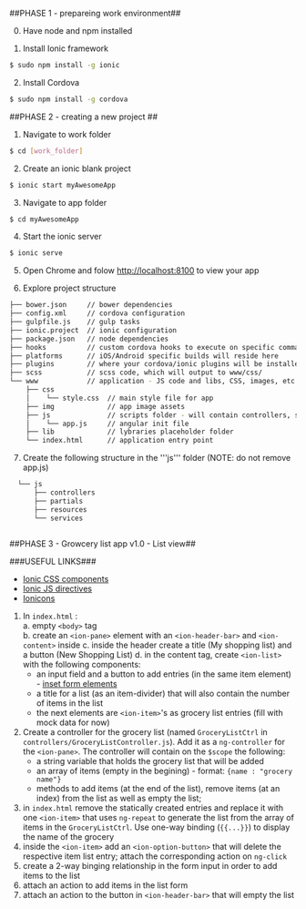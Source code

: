 ##PHASE 1 - prepareing work environment##

0. Have node and npm installed

1. Install Ionic framework 

  ```bash
  $ sudo npm install -g ionic
  ```
  
2. Install Cordova  

  ```bash
  $ sudo npm install -g cordova
  ```

##PHASE 2 - creating a new project ##

1. Navigate to work folder  

  ```bash
  $ cd [work_folder]
  ```
  
2. Create an ionic blank project  

  ```bash
  $ ionic start myAwesomeApp
  ```
3. Navigate to app folder  

  ```bash
  $ cd myAwesomeApp
  ```
  
4. Start the ionic server  

  ```bash
  $ ionic serve
  ```
5. Open Chrome and folow [http://localhost:8100](http://localhost:8100) to view your app  

6. Explore project structure  

  ```bash
  ├── bower.json     // bower dependencies
  ├── config.xml     // cordova configuration
  ├── gulpfile.js    // gulp tasks
  ├── ionic.project  // ionic configuration
  ├── package.json   // node dependencies
  ├── hooks          // custom cordova hooks to execute on specific commands
  ├── platforms      // iOS/Android specific builds will reside here
  ├── plugins        // where your cordova/ionic plugins will be installed
  ├── scss           // scss code, which will output to www/css/
  └── www            // application - JS code and libs, CSS, images, etc.
      ├── css             
      │    └── style.css  // main style file for app
      ├── img             // app image assets
      ├── js              // scripts folder - will contain controllers, services, partial views etc.
      │    └── app.js     // angular init file
      ├── lib             // lybraries placeholder folder
      └── index.html      // application entry point
  ````

7. Create the following structure in the '''js''' folder (NOTE: do not remove app.js) 

```bash
  └── js     
      ├── controllers             
      ├── partials        
      ├── resources        
      └── services        
      
```


##PHASE 3 - Growcery list app v1.0 - List view##

###USEFUL LINKS###

*  [Ionic CSS components](http://ionicframework.com/docs/components/)
*  [Ionic JS directives](http://ionicframework.com/docs/api/)
*  [Ionicons](http://ionicons.com/)


1. In ```index.html``` :  
  a. empty ```<body>``` tag  
  b. create an ```<ion-pane>``` element with an ```<ion-header-bar>``` and ```<ion-content>``` inside
  c. inside the header create a title (My shopping list) and a button (New Shopping List)
  d. in the content tag, create ```<ion-list>``` with the following components:
    * an input field and a button to add entries (in the same item element) - [inset form elements](http://ionicframework.com/docs/components/#item-input-inset)
    * a title for a list (as an item-divider) that will also contain the number of items in the list
    * the next elements are ```<ion-item>```'s as grocery list entries (fill with mock data for now)
2. Create a controller for the grocery list (named ```GroceryListCtrl``` in ```controllers/GroceryListController.js```). Add it as a ```ng-controller``` for the ```<ion-pane>```. The controller will contain on the ```$scope``` the following:
	* a string variable that holds the grocery list that will be added
	* an array of items (empty in the begining) - format: ```{name : "grocery name"}```
	* methods to add items (at the end of the list), remove items (at an index) from the list as well as empty the list; 
3. in ```index.html``` remove the statically created entries and replace it with one ```<ion-item>``` that uses ```ng-repeat``` to generate the list from the array of items in the ```GroceryListCtrl```. Use one-way binding (```{{...}}```) to display the name of the grocery
4. inside the ```<ion-item>``` add an ```<ion-option-button>``` that will delete the respective item list entry; attach the corresponding action on ```ng-click``` 
5. create a 2-way binging relationship in the form input in order to add items to the list 
6. attach an action to add items in the list form
7. attach an action to the button in ```<ion-header-bar>``` that will empty the list
  